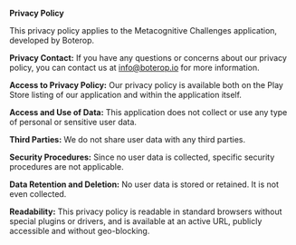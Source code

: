 **Privacy Policy**

This privacy policy applies to the Metacognitive Challenges application, developed by Boterop.

**Privacy Contact:**
If you have any questions or concerns about our privacy policy, you can contact us at [info@boterop.io](mailto:info@boterop.io) for more information.

**Access to Privacy Policy:**
Our privacy policy is available both on the Play Store listing of our application and within the application itself.

**Access and Use of Data:**
This application does not collect or use any type of personal or sensitive user data.

**Third Parties:**
We do not share user data with any third parties.

**Security Procedures:**
Since no user data is collected, specific security procedures are not applicable.

**Data Retention and Deletion:**
No user data is stored or retained. It is not even collected.

**Readability:**
This privacy policy is readable in standard browsers without special plugins or drivers, and is available at an active URL, publicly accessible and without geo-blocking.
